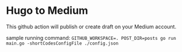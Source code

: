 # Hugo to Medium

This github action will publish or create draft on your Medium account.

sample running command:
`GITHUB_WORKSPACE=. POST_DIR=posts go run main.go -shortCodesConfigFile ./config.json`
